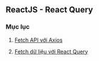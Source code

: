 ## ReactJS - React Query

### Mục lục

1. [Fetch API với Axios](lesson/session_001_fetch_api_axios.md)

2. [Fetch dữ liệu với React Query](lesson/session_002_fetch_api_reactquery.md)